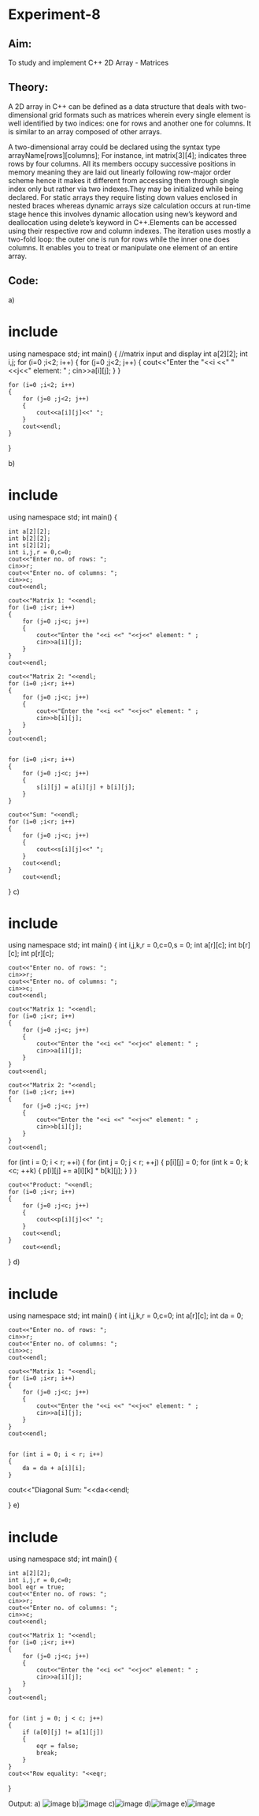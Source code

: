 # Experiment-8
## Aim:
To study and implement C++ 2D Array - Matrices
## Theory:

A 2D array in C++ can be defined as a data structure that deals with two-dimensional grid formats such as matrices wherein every single element is well identified by two indices: one for rows and another one for columns. It is similar to an array composed of other arrays.

A two-dimensional array could be declared using the syntax type arrayName[rows][columns]; For instance, int matrix[3][4]; indicates three rows by four columns. All its members occupy successive positions in memory meaning they are laid out linearly following row-major order scheme hence it makes it different from accessing them through single index only but rather via two indexes.They may be initialized while being declared. For static arrays they require listing down values enclosed in nested braces whereas dynamic arrays size calculation occurs at run-time stage hence this involves dynamic allocation using new’s keyword and deallocation using delete’s keyword in C++.Elements can be accessed using their respective row and column indexes. The iteration uses mostly a two-fold loop: the outer one is run for rows while the inner one does columns. It enables you to treat or manipulate one element of an entire array.

## Code:
a)
# include<iostream>
using namespace std;
int main()
{
    //matrix input and display
    int a[2][2];
    int i,j;
    for (i=0 ;i<2; i++)
    {
        for (j=0 ;j<2; j++)
        {
            cout<<"Enter the "<<i <<" "<<j<<" element: " ;
            cin>>a[i][j];
        }
    }

    for (i=0 ;i<2; i++)
    {
        for (j=0 ;j<2; j++)
        {
            cout<<a[i][j]<<" ";
        }
        cout<<endl;
    }

}

b)
# include<iostream>
using namespace std;
int main()
{

    int a[2][2];
    int b[2][2];
    int s[2][2];
    int i,j,r = 0,c=0;
    cout<<"Enter no. of rows: ";
    cin>>r;
    cout<<"Enter no. of columns: ";
    cin>>c;
    cout<<endl;

    cout<<"Matrix 1: "<<endl;
    for (i=0 ;i<r; i++)
    {
        for (j=0 ;j<c; j++)
        {
            cout<<"Enter the "<<i <<" "<<j<<" element: " ;
            cin>>a[i][j];
        }
    }
    cout<<endl;

    cout<<"Matrix 2: "<<endl;
    for (i=0 ;i<r; i++)
    {
        for (j=0 ;j<c; j++)
        {
            cout<<"Enter the "<<i <<" "<<j<<" element: " ;
            cin>>b[i][j];
        }
    }
    cout<<endl;

    
    for (i=0 ;i<r; i++)
    {
        for (j=0 ;j<c; j++)
        {
            s[i][j] = a[i][j] + b[i][j];
        }
    }

    cout<<"Sum: "<<endl;
    for (i=0 ;i<r; i++)
    {
        for (j=0 ;j<c; j++)
        {
            cout<<s[i][j]<<" ";
        }
        cout<<endl;
    }
        cout<<endl;
}
c)
# include<iostream>
using namespace std;
int main()
{
    int i,j,k,r = 0,c=0,s = 0;
    int a[r][c];
    int b[r][c];
    int p[r][c];
    
    cout<<"Enter no. of rows: ";
    cin>>r;
    cout<<"Enter no. of columns: ";
    cin>>c;
    cout<<endl;

    cout<<"Matrix 1: "<<endl;
    for (i=0 ;i<r; i++)
    {
        for (j=0 ;j<c; j++)
        {
            cout<<"Enter the "<<i <<" "<<j<<" element: " ;
            cin>>a[i][j];
        }
    }
    cout<<endl;

    cout<<"Matrix 2: "<<endl;
    for (i=0 ;i<r; i++)
    {
        for (j=0 ;j<c; j++)
        {
            cout<<"Enter the "<<i <<" "<<j<<" element: " ;
            cin>>b[i][j];
        }
    }
    cout<<endl;

    
for (int i = 0; i < r; ++i) 
{
        for (int j = 0; j < r; ++j) 
        {
            p[i][j] = 0;
            for (int k = 0; k <c; ++k) 
            {
                p[i][j] += a[i][k] * b[k][j];
            }
        }
}

    cout<<"Product: "<<endl;
    for (i=0 ;i<r; i++)
    {
        for (j=0 ;j<c; j++)
        {
            cout<<p[i][j]<<" ";
        }
        cout<<endl;
    }
        cout<<endl;
}
d)
# include<iostream>
using namespace std;
int main()
{
    int i,j,k,r = 0,c=0;
    int a[r][c];
    int da = 0;
    
    cout<<"Enter no. of rows: ";
    cin>>r;
    cout<<"Enter no. of columns: ";
    cin>>c;
    cout<<endl;

    cout<<"Matrix 1: "<<endl;
    for (i=0 ;i<r; i++)
    {
        for (j=0 ;j<c; j++)
        {
            cout<<"Enter the "<<i <<" "<<j<<" element: " ;
            cin>>a[i][j];
        }
    }
    cout<<endl;


    for (int i = 0; i < r; i++) 
    {
        da = da + a[i][i];
    }

cout<<"Diagonal Sum: "<<da<<endl;


}
e)
# include<iostream>
using namespace std;
int main()
{

    int a[2][2];
    int i,j,r = 0,c=0;
    bool eqr = true;
    cout<<"Enter no. of rows: ";
    cin>>r;
    cout<<"Enter no. of columns: ";
    cin>>c;
    cout<<endl;

    cout<<"Matrix 1: "<<endl;
    for (i=0 ;i<r; i++)
    {
        for (j=0 ;j<c; j++)
        {
            cout<<"Enter the "<<i <<" "<<j<<" element: " ;
            cin>>a[i][j];
        }
    }
    cout<<endl;


    for (int j = 0; j < c; j++) 
    {
        if (a[0][j] != a[1][j]) 
        {
            eqr = false;
            break;
        }
    }
    cout<<"Row equality: "<<eqr;
}

Output:
a) ![image](https://github.com/user-attachments/assets/39e3693d-d786-4e3e-be74-b60fb42da200)
b)![image](https://github.com/user-attachments/assets/470ba2ff-4471-43d4-b596-0959bc024f2d)
c)![image](https://github.com/user-attachments/assets/d35f90a9-d18f-49c3-8759-2ca9f6caed28)
d)![image](https://github.com/user-attachments/assets/6475a3fa-f0a7-4651-aba2-b32d493772dc)
e)![image](https://github.com/user-attachments/assets/2d49225c-d94c-4997-8b9d-2732d580043a)



